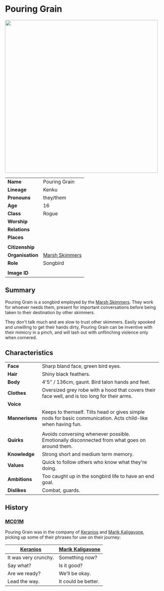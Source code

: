 # Pouring Grain

<img src="https://raw.githubusercontent.com/jesskelsall/astarus-images/main/characters/portraits/imageid.png" height="500" />

|||
| --- | --- |
| **Name** | Pouring Grain | character.3
| **Lineage** | Kenku |
| **Pronouns** | they/them |
| **Age** | 16 |
| **Class** | Rogue |
| **Worship** | |
| **Relations** | |
| **Places** | |
|||
| **Citizenship** | |
| **Organisation** | [Marsh Skimmers](../organisations/marsh-skimmers.md) |
| **Role** | Songbird |
|||
| **Image ID** | |

## Summary

Pouring Grain is a songbird employed by the [Marsh Skimmers](../organisations/marsh-skimmers.md). They work for whoever needs them, present for important conversations before being taken to their destination by other skimmers.

They don't talk much and are slow to trust other skimmers. Easily spooked and unwilling to get their hands dirty, Pouring Grain can be inventive with their mimicry in a pinch, and will lash out with unflinching violence only when cornered.

## Characteristics

| | |
| --- | --- |
| **Face** | Sharp bland face, green bird eyes. | characteristics.2
| **Hair** | Shiny black feathers. |
| **Body** | 4'5" / 136cm, gaunt. Bird talon hands and feet. |
| **Clothes** | Oversized grey robe with a hood that covers their face well, and is too long for their arms. |
| **Voice** | |
| **Mannerisms** | Keeps to themself. Tilts head or gives simple nods for basic communication. Acts child-like when having fun. |
| | |
| **Quirks** | Avoids conversing whenever possible. Emotionally disconnected from what goes on around them. |
| **Knowledge** | Strong short and medium term memory. |
| **Values** | Quick to follow others who know what they're doing. |
| **Ambitions** | Too caught up in the songbird life to have an end goal. |
| **Dislikes** | Combat, guards. |

## History

### [MC01M](../sessions/completed/MC01M.md)

Pouring Grain was in the company of [Keranios](keranios.md) and [Marik Kaligavone](marik-kaligavone.md), picking up some of their phrases for use on their journey:

| [Keranios](keranios.md) | [Marik Kaligavone](marik-kaligavone.md) |
| --- | --- |
| It was very crunchy. | Something now? |
| Say what? | Is it good? |
| Are we ready? | We'll be okay. |
| Lead the way. | It could be better. |
